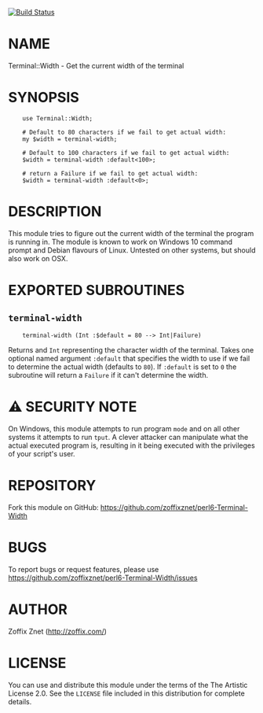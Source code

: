 [![Build Status](https://travis-ci.org/zoffixznet/perl6-Terminal-Width.svg)](https://travis-ci.org/zoffixznet/perl6-Terminal-Width)

# NAME

Terminal::Width - Get the current width of the terminal

# SYNOPSIS

```perl6
    use Terminal::Width;

    # Default to 80 characters if we fail to get actual width:
    my $width = terminal-width;

    # Default to 100 characters if we fail to get actual width:
    $width = terminal-width :default<100>;

    # return a Failure if we fail to get actual width:
    $width = terminal-width :default<0>;
```

# DESCRIPTION

This module tries to figure out the current width of the terminal the
program is running in. The module is known to work on Windows 10 command
prompt and Debian flavours of Linux. Untested on other systems, but should also
work on OSX.

# EXPORTED SUBROUTINES

## `terminal-width`

```perl6
    terminal-width (Int :$default = 80 --> Int|Failure)
```

Returns and `Int` representing the character width of the terminal.
Takes one optional named argument `:default` that specifies the width
to use if we fail to determine the actual width (defaults to `80`). If
`:default` is set to `0` the subroutine will return a `Failure` if it
can't determine the width.

# ⚠ SECURITY NOTE

On Windows, this module attempts to run program `mode` and on all other
systems it attempts to run `tput`. A clever attacker can manipulate what
the actual executed program is, resulting in it being executed
with the privileges of your script's user.

# REPOSITORY

Fork this module on GitHub:
https://github.com/zoffixznet/perl6-Terminal-Width

# BUGS

To report bugs or request features, please use
https://github.com/zoffixznet/perl6-Terminal-Width/issues

# AUTHOR

Zoffix Znet (http://zoffix.com/)

# LICENSE

You can use and distribute this module under the terms of the
The Artistic License 2.0. See the `LICENSE` file included in this
distribution for complete details.
